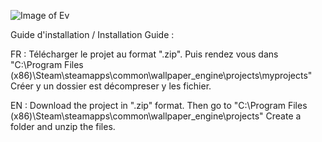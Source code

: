 ![Image of Ev](https://cdn.discordapp.com/attachments/660260005966118947/858656262451232788/unknown.png)


Guide d'installation / Installation Guide :

FR :
Télécharger le projet au format ".zip".
Puis rendez vous dans "C:\Program Files (x86)\Steam\steamapps\common\wallpaper_engine\projects\myprojects"
Créer y un dossier est décompreser y les fichier.

EN :
Download the project in ".zip" format.
Then go to "C:\Program Files (x86)\Steam\steamapps\common\wallpaper_engine\projects"
Create a folder and unzip the files.
